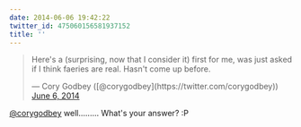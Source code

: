 ```yaml
---
date: 2014-06-06 19:42:22
twitter_id: 475060156581937152
title: ''
---
```


<blockquote class="twitter-tweet"><p lang="en" dir="ltr">Here&#39;s a (surprising, now that I consider it) first for me, was just asked if I think faeries are real. Hasn&#39;t come up before.</p>&mdash; Cory Godbey ([@corygodbey](https://twitter.com/corygodbey)) <a href="https://twitter.com/corygodbey/status/475058921452101633?ref_src=twsrc%5Etfw">June 6, 2014</a></blockquote>
<script async src="https://platform.twitter.com/widgets.js" charset="utf-8"></script>

[@corygodbey](https://twitter.com/corygodbey) well......... What's your answer? :P
